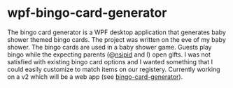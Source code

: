 # wpf-bingo-card-generator

The bingo card generator is a WPF desktop application that generates baby shower themed bingo cards.  The project was written on the eve of my baby shower.  The bingo cards are used in a baby shower game. Guests play bingo while the expecting parents (@[nsipid](https://github.com/nsipid) and I) open gifts.  I was not satisfied with existing bingo card options and I wanted something that I could easily customize to match items on our registery.  Currently working on a v2 which will be a web app (see [bingo-card-generator](https://github.com/townsean/bingo-card-generator)).
